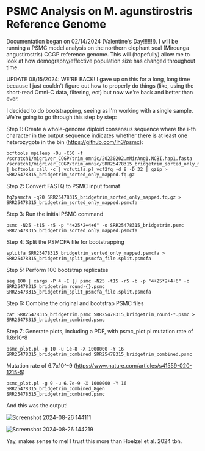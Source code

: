 # PSMC Analysis on M. agunstirostris Reference Genome
Documentation began on  02/14/2024 (Valentine's Day!!!!!!!). I will be running a PSMC model analysis on the northern elephant seal (Mirounga angustirostris) CCGP reference genome. This will (hopefully) allow me to look at how demography/effective population size has changed throughout time. 

UPDATE 08/15/2024: WE'RE BACK! I gave up on this for a long, long time because I just couldn't figure out how to properly do things (like, using the short-read Omni-C data, filtering, ect) but now we're back and better than ever. 

I decided to do bootstrapping, seeing as I'm working with a single sample. We're going to go through this step by step: 

Step 1: Create a whole-genome diploid consensus sequence where the i-th character in the output sequence indicates whether there is at least one heterozygote in the bin (https://github.com/lh3/psmc):

    bcftools mpileup -Ou -C50 -f /scratch1/migriver_CCGP/trim_omnic/20230202.mMirAng1.NCBI.hap1.fasta /scratch1/migriver_CCGP/trim_omnic/SRR25478315_bridgetrim_sorted_only_mapped.bam | bcftools call -c | vcfutils.pl vcf2fq -d 8 -D 32 | gzip > SRR25478315_bridgetrim_sorted_only_mapped.fq.gz
Step 2: Convert FASTQ to PSMC input format

    fq2psmcfa -q20 SRR25478315_bridgetrim_sorted_only_mapped.fq.gz > SRR25478315_bridgetrim_sorted_only_mapped.psmcfa
Step 3: Run the initial PSMC command
    
    psmc -N25 -t15 -r5 -p "4+25*2+4+6" -o SRR25478315_bridgetrim.psmc SRR25478315_bridgetrim_sorted_only_mapped.psmcfa
Step 4: Split the PSMCFA file for bootstrapping

    splitfa SRR25478315_bridgetrim_sorted_only_mapped.psmcfa > SRR25478315_bridgetrim_split_psmcfa_file.split.psmcfa
Step 5: Perform 100 bootstrap replicates

    seq 100 | xargs -P 4 -I {} psmc -N25 -t15 -r5 -b -p "4+25*2+4+6" -o SRR25478315_bridgetrim_round-{}.psmc SRR25478315_bridgetrim_split_psmcfa_file.split.psmcfa
Step 6: Combine the original and bootstrap PSMC files

    cat SRR25478315_bridgetrim.psmc SRR25478315_bridgetrim_round-*.psmc > SRR25478315_bridgetrim_combined.psmc
Step 7: Generate plots, including a PDF, with psmc_plot.pl
mutation rate of 1.8x10^8 

    psmc_plot.pl -g 10 -u 1e-8 -X 1000000 -Y 16 SRR25478315_bridgetrim_combined SRR25478315_bridgetrim_combined.psmc

Mutation rate of 6.7x10^-9 (https://www.nature.com/articles/s41559-020-1215-5) 

    psmc_plot.pl -g 9 -u 6.7e-9 -X 1000000 -Y 16 SRR25478315_bridgetrim_combined_8gen SRR25478315_bridgetrim_combined.psmc

And this was the output! 

![Screenshot 2024-08-26 144111](https://github.com/user-attachments/assets/80b450bb-d3ee-410d-91d3-8d8c8e6ca9bc)

![Screenshot 2024-08-26 144219](https://github.com/user-attachments/assets/1a4ac5cd-9a1d-4a9a-9e07-2fb5069d51bc)


Yay, makes sense to me! I trust this more than Hoelzel et al. 2024 tbh. 

